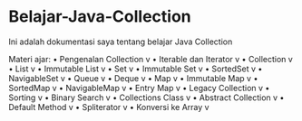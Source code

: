 # Belajar-Java-Collection
Ini adalah dokumentasi saya tentang belajar Java Collection

Materi ajar:
•	Pengenalan Collection v
•	Iterable dan Iterator v
•	Collection v
•	List v
•	Immutable List v
•	Set v
•	Immutable Set v
•	SortedSet v
•	NavigableSet v
•	Queue v
•	Deque v 
•	Map v 
•	Immutable Map v 
•	SortedMap v
•	NavigableMap v
•	Entry Map v
•	Legacy Collection v
•	Sorting v
•	Binary Search v
•	Collections Class v
•	Abstract Collection v
•	Default Method v
•	Spliterator v
•	Konversi ke Array v
